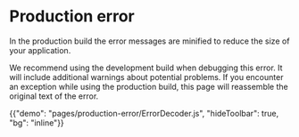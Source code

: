 # Production error

<p class="description">In the production build the error messages are minified to reduce the size of your application.</p>

We recommend using the development build when debugging this error.
It will include additional warnings about potential problems.
If you encounter an exception while using the production build, this page will reassemble the original text of the error.

{{"demo": "pages/production-error/ErrorDecoder.js", "hideToolbar": true, "bg": "inline"}}

